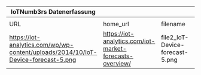 |IoTNumb3rs Datenerfassung|||||||||||
| ---- | ---- | ---- | ---- | ---- | ---- | ---- | ---- | ---- | ---- | ---- |
||||||||||||
|URL|home_url|filename|device_class|device_count|market_class|market_volume|prognosis_year|publication_year|authorship_class|Dropbox folder|
|https://iot-analytics.com/wp/wp-content/uploads/2014/10/IoT-Device-forecast-5.png|https://iot-analytics.com/iot-market-forecasts-overview/|file2_IoT-Device-forecast-5.png|generic IoT|50000000000|||2020|2014|company|marielledemuth/20181121-1800|
